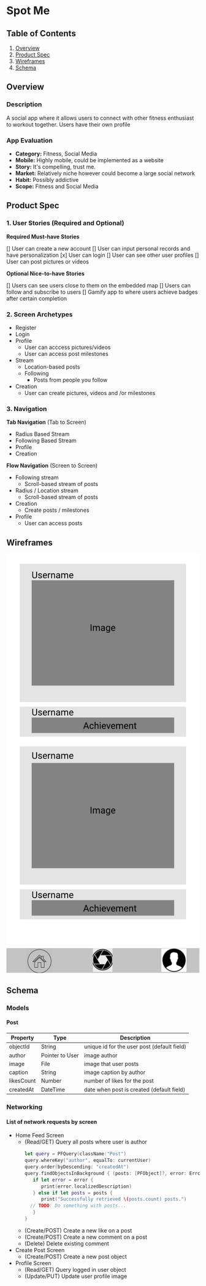 # Spot Me

## Table of Contents
1. [Overview](#Overview)
1. [Product Spec](#Product-Spec)
1. [Wireframes](#Wireframes)
2. [Schema](#Schema)

## Overview
### Description
A social app where it allows users to connect with other fitness enthusiast to workout together. Users have their own profile 

### App Evaluation

- **Category:** Fitness, Social Media
- **Mobile:** Highly mobile, could be implemented as a website
- **Story:** It's compelling, trust me.
- **Market:** Relatively niche however could become a large social network
- **Habit:** Possibly addictive
- **Scope:** Fitness and Social Media

## Product Spec

### 1. User Stories (Required and Optional)

**Required Must-have Stories**

[] User can create a new account
[] User can input personal records and have personalization
[x] User can login
[] User can see other user profiles
[] User can post pictures or videos

**Optional Nice-to-have Stories**

[] Users can see users close to them on the embedded map
[] Users can follow and subscribe to users
[] Gamify app to where users achieve badges after certain completion

### 2. Screen Archetypes

* Register
* Login
* Profile
    * User can acccess pictures/videos
    * User can access post milestones
* Stream 
    * Location-based posts
    * Following
        * Posts from people you follow
* Creation
    * User can create pictures, videos and /or milestones


### 3. Navigation

**Tab Navigation** (Tab to Screen)

* Radius Based Stream 
* Following Based Stream
* Profile
* Creation


**Flow Navigation** (Screen to Screen)

* Following stream
   * Scroll-based stream of posts
* Radius / Location stream
    * Scroll-based stream of posts
* Creation
    * Create posts / milestones
* Profile 
    * User can access posts

## Wireframes

<img src="SpotMe.pdf" width=600>


## Schema 
### Models
#### Post

   | Property      | Type     | Description |
   | ------------- | -------- | ------------|
   | objectId      | String   | unique id for the user post (default field) |
   | author        | Pointer to User| image author |
   | image         | File     | image that user posts |
   | caption       | String   | image caption by author |
   | likesCount    | Number   | number of likes for the post |
   | createdAt     | DateTime | date when post is created (default field) |

### Networking
#### List of network requests by screen
   - Home Feed Screen
      - (Read/GET) Query all posts where user is author
         ```swift
         let query = PFQuery(className:"Post")
         query.whereKey("author", equalTo: currentUser)
         query.order(byDescending: "createdAt")
         query.findObjectsInBackground { (posts: [PFObject]?, error: Error?) in
            if let error = error { 
               print(error.localizedDescription)
            } else if let posts = posts {
               print("Successfully retrieved \(posts.count) posts.")
           // TODO: Do something with posts...
            }
         }
         ```
      - (Create/POST) Create a new like on a post
      - (Create/POST) Create a new comment on a post
      - (Delete) Delete existing comment
   - Create Post Screen
      - (Create/POST) Create a new post object
   - Profile Screen
      - (Read/GET) Query logged in user object
      - (Update/PUT) Update user profile image
